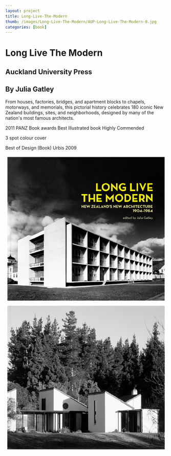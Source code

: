 ```yaml
---
layout: project
title: Long-Live-The-Modern
thumb: /images/Long-Live-The-Modern/AUP-Long-Live-The-Modern-0.jpg
categories: [book]
---
```


# Long Live The Modern

## Auckland University Press
## By Julia Gatley

From houses, factories, bridges, and apartment blocks to chapels, motorways, and memorials, this pictorial history celebrates 180 iconic New Zealand buildings, sites, and neighborhoods, designed by many of the nation's most famous architects.


2011 PANZ Book awards 
Best Illustrated book
Highly Commended

3 spot colour cover 

Best of Design (Book)
Urbis 2009 

![](/images/Long-Live-The-Modern/AUP-Long-Live-The-Modern-1.jpg)
![](/images/Long-Live-The-Modern/AUP-Long-Live-The-Modern-2.jpg)